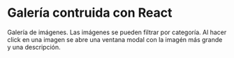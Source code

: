 # Galería contruida con React
Galería de imágenes. Las imágenes se pueden filtrar por categoría. Al hacer click en una imagen se abre una ventana modal con la imagén más grande y una descripción.
